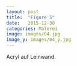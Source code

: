 ```yaml
---
layout: post
title:  "Figure 5"
date:   2015-12-30
categories: Malerei
image: images/04.jpg
image_y: images/04_y.jpg
---
```

Acryl auf Leinwand.
